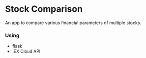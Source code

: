 # Stock Comparison

An app to compare various financial parameters of multiple stocks.

### Using
- flask
- IEX Cloud API